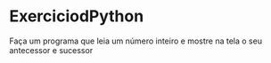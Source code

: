 # ExerciciodPython
 Faça um programa que leia um número inteiro e mostre na tela o seu antecessor e sucessor
